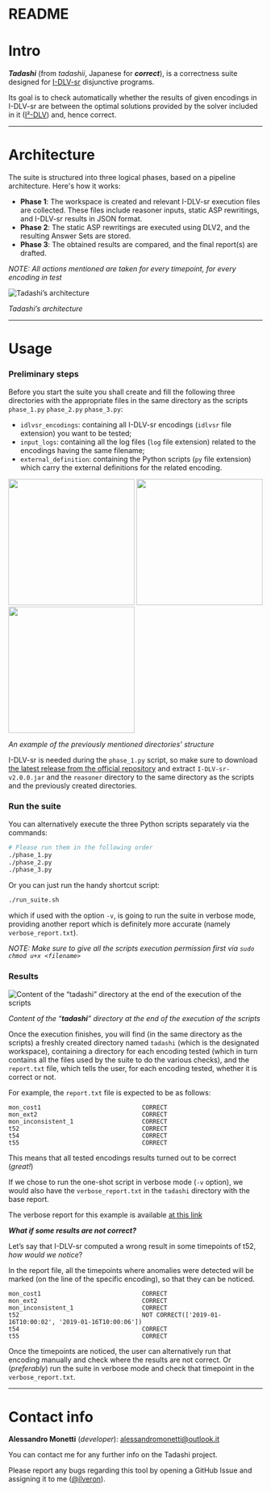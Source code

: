 # README

# Intro

***Tadashi*** (from *tadashii*, Japanese for *******correct*******), is a correctness suite designed for [I-DLV-sr](https://github.com/DeMaCS-UNICAL/I-DLV-sr) disjunctive programs.

Its goal is to check automatically whether the results of given encodings in I-DLV-sr are between the optimal solutions provided by the solver included in it ([I²-DLV](https://github.com/DeMaCS-UNICAL/I-DLV/wiki/Incremental-IDLV)) and, hence correct.

---

# Architecture

The suite is structured into three logical phases, based on a pipeline architecture. Here's how it works:

- **Phase 1**: The workspace is created and relevant I-DLV-sr execution files are collected. These files include reasoner inputs, static ASP rewritings, and I-DLV-sr results in JSON format.
- **Phase 2**: The static ASP rewritings are executed using DLV2, and the resulting Answer Sets are stored.
- **Phase 3**: The obtained results are compared, and the final report(s) are drafted.

*NOTE: All actions mentioned are taken for every timepoint, for every encoding in test*

![*Tadashi’s architecture*](https://i.imgur.com/udFpUFF.png)

*Tadashi’s architecture*

---

# Usage

### Preliminary steps

Before you start the suite you shall create and fill the following three directories with the appropriate files in the same directory as the scripts `phase_1.py` `phase_2.py` `phase_3.py`:

- `idlvsr_encodings`: containing all I-DLV-sr encodings (`idlvsr` file extension) you want to be tested;
- `input_logs`: containing all the log files (`log` file extension) related to the encodings having the same filename;
- `external_definition`: containing the Python scripts (`py` file extension) which carry the external definitions for the related encoding.

<p float="left">
  <img src="https://i.imgur.com/pMJKB8b.png" width="250" />
  <img src="https://i.imgur.com/V53ZQt8.png" width="250" /> 
  <img src="https://i.imgur.com/vUBfhzn.png" width="250" />
</p>

<!-- ![idlvsr_encodings.png](https://i.imgur.com/pMJKB8b.png)

![input_logs.png](https://i.imgur.com/V53ZQt8.png)

![external_definition.png](https://i.imgur.com/vUBfhzn.png) -->

*An example of the previously mentioned directories’ structure*

I-DLV-sr is needed during the `phase_1.py` script, so make sure to download [the latest release from the official repository](https://github.com/DeMaCS-UNICAL/I-DLV-sr/releases) and extract `I-DLV-sr-v2.0.0.jar` and the `reasoner` directory to the same directory as the scripts and the previously created directories.

### Run the suite

You can alternatively execute the three Python scripts separately via the commands:

```bash
# Please run them in the following order
./phase_1.py
./phase_2.py
./phase_3.py
```

Or you can just run the handy shortcut script: 

```bash
./run_suite.sh
```

which if used with the option `-v`, is going to run the suite in verbose mode, providing another report which is  definitely more accurate (namely `verbose_report.txt`).

*NOTE: Make sure to give all the scripts execution permission first via `sudo chmod u+x <filename>`*

### Results

![*Content of the “**tadashi**” directory at the end of the execution of the scripts*](https://i.imgur.com/qZhgyFk.png)

*Content of the “**tadashi**” directory at the end of the execution of the scripts*

Once the execution finishes, you will find (in the same directory as the scripts) a freshly created directory named `tadashi` (which is the designated workspace), containing a directory for each encoding tested (which in turn contains all the files used by the suite to do the various checks), and the `report.txt` file, which tells the user, for each encoding tested, whether it is correct or not.

For example, the `report.txt` file is expected to be as follows:	

```
mon_cost1                            CORRECT
mon_ext2                             CORRECT
mon_inconsistent_1                   CORRECT
t52                                  CORRECT
t54                                  CORRECT
t55                                  CORRECT
```

This means that all tested encodings results turned out to be correct (*great!*)

If we chose to run the one-shot script in verbose mode (`-v` option), we would also have the `verbose_report.txt` in the `tadashi` directory with the base report.

The verbose report for this example is available [at this link](https://pastebin.com/NpLnfSDZ)

***What if some results are not correct?***

Let’s say that I-DLV-sr computed a wrong result in some timepoints of t52, *how would we notice*?

In the report file, all the timepoints where anomalies were detected will be marked (on the line of the specific encoding), so that they can be noticed.

```
mon_cost1                            CORRECT
mon_ext2                             CORRECT
mon_inconsistent_1                   CORRECT
t52                                  NOT CORRECT(['2019-01-16T10:00:02', '2019-01-16T10:00:06'])
t54                                  CORRECT
t55                                  CORRECT
```

Once the timepoints are noticed, the user can alternatively run that encoding manually and check where the results are not correct. Or (*preferably*) run the suite in verbose mode and check that timepoint in the `verbose_report.txt`.

---

# Contact info

**Alessandro Monetti** (*developer*): alessandromonetti@outlook.it

You can contact me for any further info on the Tadashi project.

Please report any bugs regarding this tool by opening a GitHub Issue and assigning it to me ([@ilveron](https://github.com/ilveron)).
